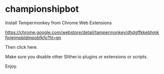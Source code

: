 # championshipbot

Install Tempermonkey from Chrome Web Extensions

https://chrome.google.com/webstore/detail/tampermonkey/dhdgffkkebhmkfjojejmpbldmpobfkfo?hl=en


Then click here.



Make sure you disable other Slither.io plugins or extensions or scripts.

Enjoy.
